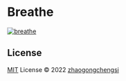 # Breathe

[![breathe](https://img.shields.io/npm/v/pkg-name?color=a1b858&label=)](https://www.npmjs.com/package/pkg-name)

## License

[MIT](./LICENSE) License © 2022 [zhaogongchengsi](https://github.com/zhaogongchengsi)
